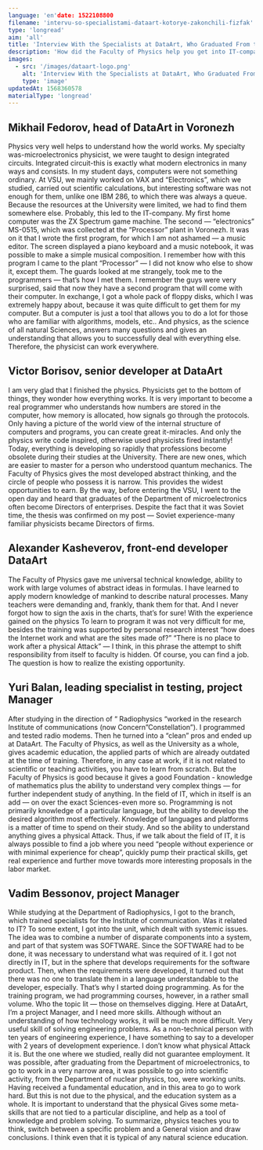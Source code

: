 ```yaml
---
language: 'en'date: 1522108800
filename: 'intervu-so-specialistami-dataart-kotorye-zakonchili-fizfak'
type: 'longread'
aim: 'all'
title: 'Interview With the Specialists at DataArt, Who Graduated From the Faculty of Physics'
description: 'How did the Faculty of Physics help you get into IT-company, and what do you think about the myth that after it there is no place to work?'
images:
  - src: '/images/dataart-logo.png'
    alt: 'Interview With the Specialists at DataArt, Who Graduated From the Faculty of Physics'
    type: 'image'
updatedAt: 1568360578
materialType: 'longread'
---
```

Mikhail Fedorov, head of DataArt in Voronezh
--------------------------------------------

Physics very well helps to understand how the world works. My specialty was-microelectronics physicist, we were taught to design integrated circuits. Integrated circuit-this is exactly what modern electronics in many ways and consists. In my student days, computers were not something ordinary. At VSU, we mainly worked on VAX and “Electronics”, which we studied, carried out scientific calculations, but interesting software was not enough for them, unlike one IBM 286, to which there was always a queue. Because the resources at the University were limited, we had to find them somewhere else. Probably, this led to the IT-company. My first home computer was the ZX Spectrum game machine. The second — “electronics” MS-0515, which was collected at the “Processor” plant in Voronezh. It was on it that I wrote the first program, for which I am not ashamed — a music editor. The screen displayed a piano keyboard and a music notebook, it was possible to make a simple musical composition. I remember how with this program I came to the plant “Processor” — I did not know who else to show it, except them. The guards looked at me strangely, took me to the programmers — that’s how I met them. I remember the guys were very surprised, said that now they have a second program that will come with their computer. In exchange, I got a whole pack of floppy disks, which I was extremely happy about, because it was quite difficult to get them for my computer. But a computer is just a tool that allows you to do a lot for those who are familiar with algorithms, models, etc.. And physics, as the science of all natural Sciences, answers many questions and gives an understanding that allows you to successfully deal with everything else. Therefore, the physicist can work everywhere.

Victor Borisov, senior developer at DataArt
-------------------------------------------

I am very glad that I finished the physics. Physicists get to the bottom of things, they wonder how everything works. It is very important to become a real programmer who understands how numbers are stored in the computer, how memory is allocated, how signals go through the protocols. Only having a picture of the world view of the internal structure of computers and programs, you can create great it-miracles. And only the physics write code inspired, otherwise used physicists fired instantly! Today, everything is developing so rapidly that professions become obsolete during their studies at the University. There are new ones, which are easier to master for a person who understood quantum mechanics. The Faculty of Physics gives the most developed abstract thinking, and the circle of people who possess it is narrow. This provides the widest opportunities to earn. By the way, before entering the VSU, I went to the open day and heard that graduates of the Department of microelectronics often become Directors of enterprises. Despite the fact that it was Soviet time, the thesis was confirmed on my post — Soviet experience-many familiar physicists became Directors of firms.

Alexander Kasheverov, front-end developer DataArt
-------------------------------------------------

The Faculty of Physics gave me universal technical knowledge, ability to work with large volumes of abstract ideas in formulas. I have learned to apply modern knowledge of mankind to describe natural processes. Many teachers were demanding and, frankly, thank them for that. And I never forgot how to sign the axis in the charts, that’s for sure! With the experience gained on the physics To learn to program it was not very difficult for me, besides the training was supported by personal research interest “how does the Internet work and what are the sites made of?” “There is no place to work after a physical Attack” — I think, in this phrase the attempt to shift responsibility from itself to faculty is hidden. Of course, you can find a job. The question is how to realize the existing opportunity.

Yuri Balan, leading specialist in testing, project Manager
----------------------------------------------------------

After studying in the direction of “ Radiophysics “worked in the research Institute of communications (now Concern”Constellation”). I programmed and tested radio modems. Then he turned into a “clean” pros and ended up at DataArt. The Faculty of Physics, as well as the University as a whole, gives academic education, the applied parts of which are already outdated at the time of training. Therefore, in any case at work, if it is not related to scientific or teaching activities, you have to learn from scratch. But the Faculty of Physics is good because it gives a good Foundation - knowledge of mathematics plus the ability to understand very complex things — for further independent study of anything. In the field of IT, which in itself is an add — on over the exact Sciences-even more so. Programming is not primarily knowledge of a particular language, but the ability to develop the desired algorithm most effectively. Knowledge of languages and platforms is a matter of time to spend on their study. And so the ability to understand anything gives a physical Attack. Thus, if we talk about the field of IT, it is always possible to find a job where you need “people without experience or with minimal experience for cheap”, quickly pump their practical skills, get real experience and further move towards more interesting proposals in the labor market.

Vadim Bessonov, project Manager
-------------------------------

While studying at the Department of Radiophysics, I got to the branch, which trained specialists for the Institute of communication. Was it related to IT? To some extent, I got into the unit, which dealt with systemic issues. The idea was to combine a number of disparate components into a system, and part of that system was SOFTWARE. Since the SOFTWARE had to be done, it was necessary to understand what was required of it. I got not directly in IT, but in the sphere that develops requirements for the software product. Then, when the requirements were developed, it turned out that there was no one to translate them in a language understandable to the developer, especially. That’s why I started doing programming. As for the training program, we had programming courses, however, in a rather small volume. Who the topic lit — those on themselves digging. Here at DataArt, I’m a project Manager, and I need more skills. Although without an understanding of how technology works, it will be much more difficult. Very useful skill of solving engineering problems. As a non-technical person with ten years of engineering experience, I have something to say to a developer with 2 years of development experience. I don’t know what physical Attack it is. But the one where we studied, really did not guarantee employment. It was possible, after graduating from the Department of microelectronics, to go to work in a very narrow area, it was possible to go into scientific activity, from the Department of nuclear physics, too, were working units. Having received a fundamental education, and in this area to go to work hard. But this is not due to the physical, and the education system as a whole. It is important to understand that the physical Gives some meta-skills that are not tied to a particular discipline, and help as a tool of knowledge and problem solving. To summarize, physics teaches you to think, switch between a specific problem and a General vision and draw conclusions. I think even that it is typical of any natural science education.
